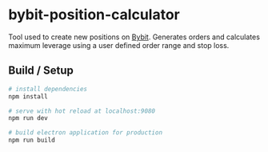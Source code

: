 # bybit-position-calculator

Tool used to create new positions on [Bybit](https://www.bybit.com). Generates orders and calculates maximum leverage using a user defined order range and stop loss.

## Build / Setup

``` bash
# install dependencies
npm install

# serve with hot reload at localhost:9080
npm run dev

# build electron application for production
npm run build
```
